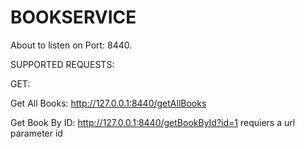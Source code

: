  # BOOKSERVICE

About to listen on Port: 8440.

SUPPORTED REQUESTS:
 
GET:

Get All Books: http://127.0.0.1:8440/getAllBooks

Get Book By ID: http://127.0.0.1:8440/getBookById?id=1 requiers a url parameter id
